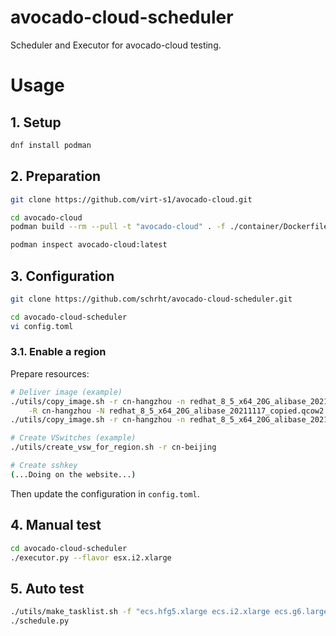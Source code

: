# avocado-cloud-scheduler

Scheduler and Executor for avocado-cloud testing.

# Usage

## 1. Setup

```bash
dnf install podman
```

## 2. Preparation

```bash
git clone https://github.com/virt-s1/avocado-cloud.git

cd avocado-cloud
podman build --rm --pull -t "avocado-cloud" . -f ./container/Dockerfile

podman inspect avocado-cloud:latest
```

## 3. Configuration

```bash
git clone https://github.com/schrht/avocado-cloud-scheduler.git

cd avocado-cloud-scheduler
vi config.toml
```

### 3.1. Enable a region

Prepare resources:

```bash
# Deliver image (example)
./utils/copy_image.sh -r cn-hangzhou -n redhat_8_5_x64_20G_alibase_20211117.qcow2 \
    -R cn-hangzhou -N redhat_8_5_x64_20G_alibase_20211117_copied.qcow2
./utils/copy_image.sh -r cn-hangzhou -n redhat_8_5_x64_20G_alibase_20211117_copied.qcow2 -R cn-beijing

# Create VSwitches (example)
./utils/create_vsw_for_region.sh -r cn-beijing

# Create sshkey
(...Doing on the website...)
```

Then update the configuration in `config.toml`.


## 4. Manual test
```bash
cd avocado-cloud-scheduler
./executor.py --flavor esx.i2.xlarge
```

## 5. Auto test

```bash
./utils/make_tasklist.sh -f "ecs.hfg5.xlarge ecs.i2.xlarge ecs.g6.large"
./schedule.py
```
